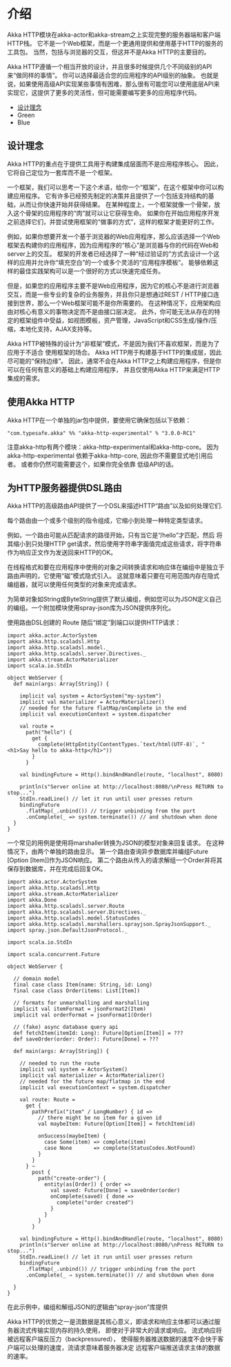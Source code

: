 # 介绍

Akka HTTP模块在akka-actor和akka-stream之上实现完整的服务器端和客户端HTTP栈。
它不是一个Web框架，而是一个更通用提供和使用基于HTTP的服务的工具包。
当然，包括与浏览器的交互，但这并不是Akka HTTP的主要目的。

Akka HTTP遵循一个相当开放的设计，并且很多时候提供几个不同级别的API来“做同样的事情”。
你可以选择最适合您的应用程序的API级别的抽象。 也就是说，如果使用高级API实现某些事情有困难，那么很有可能您可以使用底层API来实现它，这提供了更多的灵活性，但可能需要编写更多的应用程序代码。

*   [设计理念](#1)
*   Green
*   Blue

## <div id="1"> 设计理念 </div>

Akka HTTP的重点在于提供工具用于构建集成层面而不是应用程序核心。 因此，它将自己定位为一套库而不是一个框架。

一个框架，我们可以思考一下这个术语，给你一个“框架”，在这个框架中你可以构建应用程序。 它有许多已经预先制定的决策并且提供了一个包括支持结构的基础，从而让你快速开始并获得结果。 在某种程度上，一个框架就像一个骨架，放入这个骨架的应用程序的“肉”就可以让它获得生命。 如果你在开始应用程序开发之前选择它们，并尝试使用框架的“做事的方式”，这样的框架才能更好的工作。

例如，如果你想要开发一个基于浏览器的Web应用程序，那么应该选择一个Web框架去构建你的应用程序，因为应用程序的“核心”是浏览器与你的代码在Web和server上的交互。 框架的开发者已经选择了一种“经过验证的”方式去设计一个这样的应用并允许你“填充空白”的一个或多个灵活的“应用程序模板”。 能够依赖这样的最佳实践架构可以是一个很好的方式以快速完成任务。

但是，如果您的应用程序主要不是Web应用程序，因为它的核心不是进行浏览器交互，而是一些专业的复杂的业务服务，并且你只是想通过REST / HTTP接口连接到世界，那么一个Web框架可能不是你所需要的。 在这种情况下，应用架构应由对核心有意义的事物决定而不是由接口层决定。 此外，你可能无法从存在的特定的框架组件中受益，如视图模板，资产管理，JavaScript和CSS生成/操作/压缩，本地化支持，AJAX支持等。

Akka HTTP被特殊的设计为“非框架”模式，不是因为我们不喜欢框架，而是为了应用于不适合
使用框架的场合。 Akka HTTP用于构建基于HTTP的集成层，因此尽可能的“保持边缘”。 因此，通常不会在Akka HTTP之上构建应用程序，但是你可以在任何有意义的基础上构建应用程序，
并且仅使用Akka HTTP来满足HTTP集成的需求。


## <div id="2"> 使用Akka HTTP </div>

Akka HTTP在一个单独的jar包中提供，要使用它确保包括以下依赖：

```
"com.typesafe.akka" %% "akka-http-experimental" % "3.0.0-RC1"
```

注意akka-http有两个模块：akka-http-experimental和akka-http-core。 因为akka-http-experimental
依赖于akka-http-core, 因此你不需要显式地引用后者。 或者你仍然可能需要这个，如果你完全依靠
低级API的话。

## <div id="3"> 为HTTP服务器提供DSL路由 </div>

Akka HTTP的高级路由API提供了一个DSL来描述HTTP“路由”以及如何处理它们.

每个路由由一个或多个级别的指令组成，它缩小到处理一种特定类型请求。

例如，一个路由可能从匹配请求的路径开始，只有当它是“/hello”才匹配，然后
将其缩小到只处理HTTP get请求，然后使用字符串字面值完成这些请求，将字符串作为响应正文作为发送回来HTTP的OK。


在线程格式和要在应用程序中使用的对象之间转换请求和响应体在编组中是独立于路由声明的，它使用“磁”模式隐式引入。
这就意味着只要在可用范围内存在隐式编组器，就可以使用任何类型的对象来完成请求。

为简单对象如String或ByteString提供了默认编组，例如您可以为JSON定义自己的编组。一个附加模块使用spray-json库为JSON提供序列化。

使用路由DSL创建的 Route 随后“绑定”到端口以提供HTTP请求：

```
import akka.actor.ActorSystem
import akka.http.scaladsl.Http
import akka.http.scaladsl.model._
import akka.http.scaladsl.server.Directives._
import akka.stream.ActorMaterializer
import scala.io.StdIn

object WebServer {
  def main(args: Array[String]) {

    implicit val system = ActorSystem("my-system")
    implicit val materializer = ActorMaterializer()
    // needed for the future flatMap/onComplete in the end
    implicit val executionContext = system.dispatcher

    val route =
      path("hello") {
        get {
          complete(HttpEntity(ContentTypes.`text/html(UTF-8)`, "<h1>Say hello to akka-http</h1>"))
        }
      }

    val bindingFuture = Http().bindAndHandle(route, "localhost", 8080)

    println(s"Server online at http://localhost:8080/\nPress RETURN to stop...")
    StdIn.readLine() // let it run until user presses return
    bindingFuture
      .flatMap(_.unbind()) // trigger unbinding from the port
      .onComplete(_ => system.terminate()) // and shutdown when done
  }
}

```

一个常见的用例是使用将marshaller转换为JSON的模型对象来回复请求。 在这种情况下，由两个单独的路由显示。 第一个路由查询异步数据库并编组Future [Option [Item]]作为JSON响应。 
第二个路由从传入的请求解组一个Order并将其保存到数据库，并在完成后回复OK。

```
import akka.actor.ActorSystem
import akka.http.scaladsl.Http
import akka.stream.ActorMaterializer
import akka.Done
import akka.http.scaladsl.server.Route
import akka.http.scaladsl.server.Directives._
import akka.http.scaladsl.model.StatusCodes
import akka.http.scaladsl.marshallers.sprayjson.SprayJsonSupport._
import spray.json.DefaultJsonProtocol._

import scala.io.StdIn

import scala.concurrent.Future

object WebServer {

  // domain model
  final case class Item(name: String, id: Long)
  final case class Order(items: List[Item])

  // formats for unmarshalling and marshalling
  implicit val itemFormat = jsonFormat2(Item)
  implicit val orderFormat = jsonFormat1(Order)

  // (fake) async database query api
  def fetchItem(itemId: Long): Future[Option[Item]] = ???
  def saveOrder(order: Order): Future[Done] = ???

  def main(args: Array[String]) {

    // needed to run the route
    implicit val system = ActorSystem()
    implicit val materializer = ActorMaterializer()
    // needed for the future map/flatmap in the end
    implicit val executionContext = system.dispatcher

    val route: Route =
      get {
        pathPrefix("item" / LongNumber) { id =>
          // there might be no item for a given id
          val maybeItem: Future[Option[Item]] = fetchItem(id)

          onSuccess(maybeItem) {
            case Some(item) => complete(item)
            case None       => complete(StatusCodes.NotFound)
          }
        }
      } ~
        post {
          path("create-order") {
            entity(as[Order]) { order =>
              val saved: Future[Done] = saveOrder(order)
              onComplete(saved) { done =>
                complete("order created")
              }
            }
          }
        }

    val bindingFuture = Http().bindAndHandle(route, "localhost", 8080)
    println(s"Server online at http://localhost:8080/\nPress RETURN to stop...")
    StdIn.readLine() // let it run until user presses return
    bindingFuture
      .flatMap(_.unbind()) // trigger unbinding from the port
      .onComplete(_ ⇒ system.terminate()) // and shutdown when done

  }
}

```

在此示例中，编组和解组JSON的逻辑由“spray-json”库提供

Akka HTTP的优势之一是流数据是其核心意义，即请求和响应主体都可以通过服务器流式传输实现内存的持久使用，
即使对于非常大的请求或响应。 流式响应将被远程客户端反压力（backpressured），
使得服务器推送数据的速度不会快于客户端可以处理的速度，流请求意味着服务器决定
远程客户端推送请求主体的数据的速率。
